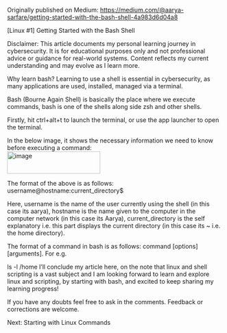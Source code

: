 Originally published on Medium: https://medium.com/@aarya-sarfare/getting-started-with-the-bash-shell-4a983d6d04a8

[Linux #1] Getting Started with the Bash Shell

Disclaimer: This article documents my personal learning journey in cybersecurity. It is for educational purposes only and not professional advice or guidance for real-world systems. Content reflects my current understanding and may evolve as I learn more.

Why learn bash? Learning to use a shell is essential in cybersecurity, as many applications are used, installed, managed via a terminal.

Bash (Bourne Again Shell) is basically the place where we execute commands, bash is one of the shells along side zsh and other shells.

Firstly, hit ctrl+alt+t to launch the terminal, or use the app launcher to open the terminal.

In the below image, it shows the necessary information we need to know before executing a command:
<br>
<img width="217" height="52" alt="image" src="https://github.com/user-attachments/assets/6d29cf38-49c0-4891-b078-43b5f5d61a38" />

The format of the above is as follows: username@hostname:current_directory$

Here, username is the name of the user currently using the shell (in this case its aarya), hostname is the name given to the computer in the computer network (in this case its Aarya), current_directory is the self explanatory i.e. this part displays the current directory (in this case its ~ i.e. the home directory).

The format of a command in bash is as follows: command [options] [arguments]. For e.g.

ls -l /home
I’ll conclude my article here, on the note that linux and shell scripting is a vast subject and I am looking forward to learn and explore linux and scripting, by starting with bash, and excited to keep sharing my learning progress!

If you have any doubts feel free to ask in the comments. Feedback or corrections are welcome.

Next: Starting with Linux Commands
